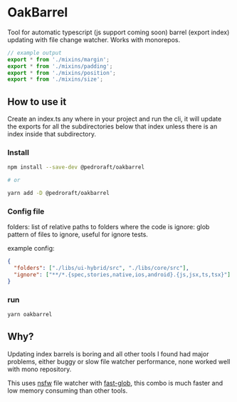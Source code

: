 # OakBarrel

Tool for automatic typescript (js support coming soon) barrel (export index) updating with file change watcher.
Works with monorepos.

```typescript
// example output
export * from './mixins/margin';
export * from './mixins/padding';
export * from './mixins/position';
export * from './mixins/size';
```

## How to use it

Create an index.ts any where in your project and run the cli, it will update the exports for all the subdirectories below that index unless there is an index inside that subdirectory.

### Install

```bash
npm install --save-dev @pedroraft/oakbarrel

# or

yarn add -D @pedroraft/oakbarrel
```

### Config file

folders: list of relative paths to folders where the code is
ignore: glob pattern of files to ignore, useful for ignore tests.

example config:
```json
{
  "folders": ["./libs/ui-hybrid/src", "./libs/core/src"],
  "ignore": ["**/*.{spec,stories,native,ios,android}.{js,jsx,ts,tsx}"]
}
```

### run

```bash
yarn oakbarrel
```

## Why?

Updating index barrels is boring and all other tools I found had major problems, either buggy or slow file watcher performance, none worked well with mono repository.

This uses [nsfw](https://github.com/Axosoft/nsfw) file watcher with [fast-glob](https://github.com/mrmlnc/fast-glob), this combo is much faster and low memory consuming than other tools.
